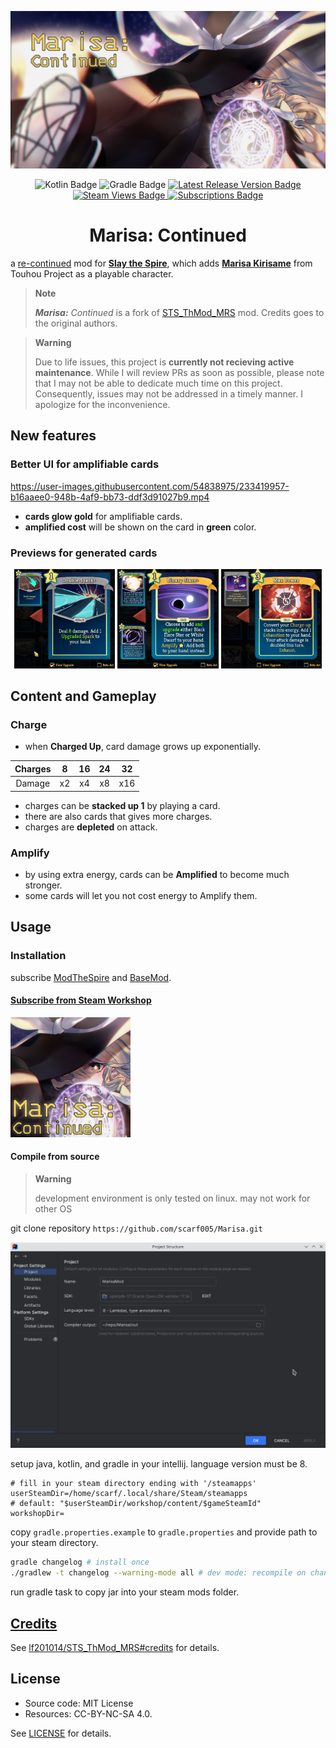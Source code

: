 [![Banner image depicting Kirisame Marisa and the title 'Marisa: Continued'](docs/repoTemplate/RepoTemplate.png)][workshop]

<div align="center">
  <img alt="Kotlin Badge"
    src="https://img.shields.io/badge/kotlin-%237F52FF.svg?style=for-the-badge&logo=kotlin&logoColor=white" />
  <img alt="Gradle Badge"
    src="https://img.shields.io/badge/Gradle-02303A.svg?style=for-the-badge&logo=Gradle&logoColor=white" />
  <a href="https://github.com/scarf005/Marisa/releases/latest">
    <img alt="Latest Release Version Badge"
      src="https://img.shields.io/github/v/release/scarf005/Marisa?style=for-the-badge" />
  </a>
  <a href="https://steamcommunity.com/sharedfiles/filedetails/?id=2902980404">
    <img alt="Steam Views Badge"
      src="https://img.shields.io/steam/views/2902980404?style=for-the-badge">
  </a>
  <a href="https://steamcommunity.com/sharedfiles/filedetails/?id=2902980404">
    <img alt="Subscriptions Badge"
      src="https://img.shields.io/steam/subscriptions/2902980404?style=for-the-badge" />
  </a>
  <h1>Marisa: Continued</h1>
</div>

a [re-continued][original] mod for [**Slay the Spire**][sts], which adds **[Marisa Kirisame][marisa]** from Touhou Project as a playable character.

> **Note**
>
> _**Marisa:** Continued_ is a fork of [STS_ThMod_MRS][original-github] mod. Credits goes to the original authors.

> **Warning**
>
> Due to life issues, this project is **currently not recieving active maintenance**. While I will review PRs as soon as possible, please note that I may not be able to dedicate much time on this project. Consequently, issues may not be addressed in a timely manner. I apologize for the inconvenience.

## New features

### Better UI for amplifiable cards

https://user-images.githubusercontent.com/54838975/233419957-b16aaee0-948b-4af9-bb73-ddf3d91027b9.mp4

- **cards glow gold** for amplifiable cards.
- **amplified cost** will be shown on the card in **green** color.

### Previews for generated cards

<div align="center">
  <img src="docs/preview/01.png" width="32%" alt="Double Spark" />
  <img src="docs/preview/02.png" width="32%" alt="Binary Stars+" />
  <img src="docs/preview/03.png" width="32%" alt="Max Power" />
</div>

## Content and Gameplay

### Charge

- when **Charged Up**, card damage grows up exponentially.

| Charges |  8  | 16  | 24  | 32  |
| :-----: | :-: | :-: | :-: | :-: |
| Damage  | x2  | x4  | x8  | x16 |

- charges can be **stacked up 1** by playing a card.
- there are also cards that gives more charges.
- charges are **depleted** on attack.

### Amplify

- by using extra energy, cards can be **Amplified** to become much stronger.
- some cards will let you not cost energy to Amplify them.

## Usage

### Installation

subscribe [ModTheSpire][modthespire] and [BaseMod][basemod].

[modthespire]: https://steamcommunity.com/sharedfiles/filedetails/?l=koreana&id=1605060445
[basemod]: https://steamcommunity.com/sharedfiles/filedetails/?id=1605833019

#### [Subscribe from Steam Workshop][workshop]

<a href="https://steamcommunity.com/sharedfiles/filedetails/?id=2902980404">
  <img alt="Link to Steam Workshop displaying Project Thumbnail" src="docs/thumbnail/image.jpg" style="width: 20vw">
</a>

#### Compile from source

> **Warning**
>
> development environment is only tested on linux. may not work for other OS

git clone repository `https://github.com/scarf005/Marisa.git`

![Intellij's Project Structure window, with its Language Level set to 8 and SDK to openjdk-17](docs/ProjectStructure.png)

setup java, kotlin, and gradle in your intellij. language version must be 8.

```
# fill in your steam directory ending with '/steamapps'
userSteamDir=/home/scarf/.local/share/Steam/steamapps
# default: "$userSteamDir/workshop/content/$gameSteamId"
workshopDir=
```

copy `gradle.properties.example` to `gradle.properties` and provide path to your steam directory.

```sh
gradle changelog # install once
./gradlew -t changelog --warning-mode all # dev mode: recompile on changes
```

run gradle task to copy jar into your steam mods folder.

## [Credits][original-credit]

See [lf201014/STS_ThMod_MRS#credits][original-credit] for details.

## License

- Source code: MIT License
- Resources: CC-BY-NC-SA 4.0.

See [LICENSE](LICENSE) for details.

[original]: https://steamcommunity.com/sharedfiles/filedetails/?id=1614104912
[original-github]: https://github.com/lf201014/STS_ThMod_MRS
[original-credit]: https://github.com/lf201014/STS_ThMod_MRS#credits
[sts]: https://store.steampowered.com/app/646570/Slay_the_Spire/
[marisa]: https://en.touhouwiki.net/wiki/Kirisame_Marisa
[workshop]: https://steamcommunity.com/sharedfiles/filedetails/?id=2902980404
